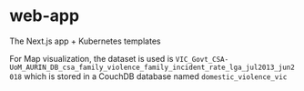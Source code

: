 # web-app

The Next.js app + Kubernetes templates

For Map visualization, the dataset is used is
``VIC_Govt_CSA-UoM_AURIN_DB_csa_family_violence_family_incident_rate_lga_jul2013_jun2018``
which is stored in a CouchDB database named ``domestic_violence_vic``
